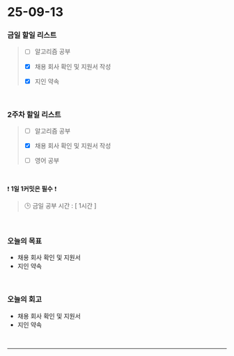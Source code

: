 # 25-09-13

### 금일 할일 리스트
> - [ ] 알고리즘 공부
>
> - [x] 채용 회사 확인 및 지원서 작성
>
> - [x] 지인 약속

<br/>

### 2주차 할일 리스트
> - [ ] 알고리즘 공부
>
> - [x] 채용 회사 확인 및 지원서 작성
>
> - [ ] 영어 공부

<br/>

❗ **1일 1커밋은 필수** ❗

> 🕒 금일 공부 시간 : [ 1시간 ]

<br/>

### 오늘의 목표
- 채용 회사 확인 및 지원서
- 지인 약속

<br>

### 오늘의 회고
- 채용 회사 확인 및 지원서
- 지인 약속

<br/>

---
